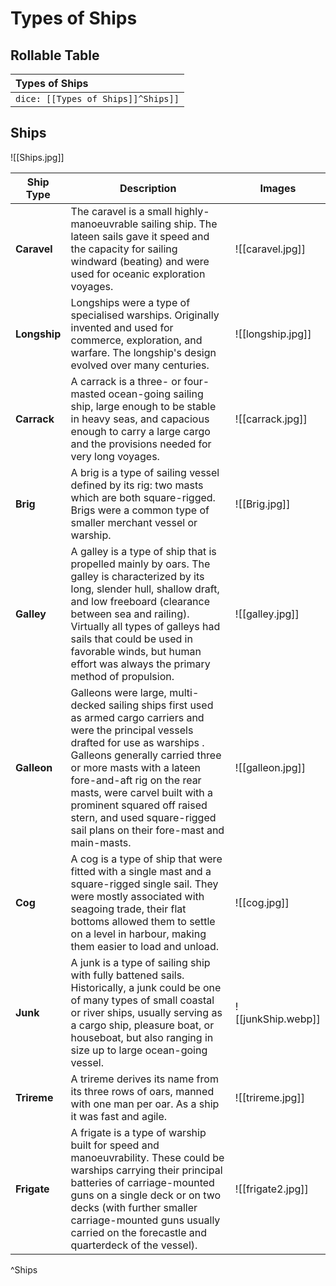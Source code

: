 # Types of Ships

## Rollable Table

| Types of Ships                     |
|:---------------------------------- |
| `dice: [[Types of Ships]]^Ships]]` |


## Ships

![[Ships.jpg]]


| Ship Type   | Description                                                                                                                                                                                                                                                                                                                                                                        | Images             |
| ------------ | ---------------------------------------------------------------------------------------------------------------------------------------------------------------------------------------------------------------------------------------------------------------------------------------------------------------------------------------------------------------------------------- | ----------------- |
| **Caravel**  | The caravel is a small highly-manoeuvrable sailing ship. The lateen sails gave it speed and the capacity for sailing windward (beating) and were used for oceanic exploration voyages.                                                                                                                                                                                             | ![[caravel.jpg]]  |
| **Longship** | Longships were a type of specialised warships. Originally invented and used for commerce, exploration, and warfare. The longship's design evolved over many centuries.                                                                                                                                                                                                             | ![[longship.jpg]] |
| **Carrack**  | A carrack is a three- or four-masted ocean-going sailing ship, large enough to be stable in heavy seas, and capacious enough to carry a large cargo and the provisions needed for very long voyages.                                                                                                                                                                               | ![[carrack.jpg]]  |
| **Brig**     | A brig is a type of sailing vessel defined by its rig: two masts which are both square-rigged. Brigs were a common type of smaller merchant vessel or warship.                                                                                                                                                                                                                     | ![[Brig.jpg]]     |
| **Galley**   | A galley is a type of ship that is propelled mainly by oars. The galley is characterized by its long, slender hull, shallow draft, and low freeboard (clearance between sea and railing). Virtually all types of galleys had sails that could be used in favorable winds, but human effort was always the primary method of propulsion.                                            | ![[galley.jpg]]   |
| **Galleon**  | Galleons were large, multi-decked sailing ships first used as armed cargo carriers and were the principal vessels drafted for use as warships . Galleons generally carried three or more masts with a lateen fore-and-aft rig on the rear masts, were carvel built with a prominent squared off raised stern, and used square-rigged sail plans on their fore-mast and main-masts. | ![[galleon.jpg]]  |
| **Cog**      | A cog is a type of ship that were fitted with a single mast and a square-rigged single sail. They were mostly associated with seagoing trade, their flat bottoms allowed them to settle on a level in harbour, making them easier to load and unload.                                                                                                                              | ![[cog.jpg]]      |
| **Junk**     | A junk is a type of sailing ship with fully battened sails. Historically, a junk could be one of many types of small coastal or river ships, usually serving as a cargo ship, pleasure boat, or houseboat, but also ranging in size up to large ocean-going vessel.                                                                                                                | ![[junkShip.webp]]                  |
| **Trireme**  | A trireme derives its name from its three rows of oars, manned with one man per oar. As a ship it was fast and agile.                                                                                                                                                                                                                                                              | ![[trireme.jpg]]                  |
| **Frigate**  | A frigate is a type of warship built for speed and manoeuvrability. These could be warships carrying their principal batteries of carriage-mounted guns on a single deck or on two decks (with further smaller carriage-mounted guns usually carried on the forecastle and quarterdeck of the vessel).                                                                                                                                                                                                                                                                                                                                                                                | ![[frigate2.jpg]]                  |
^Ships


 

